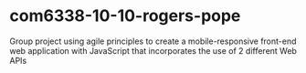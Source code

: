 # com6338-10-10-rogers-pope
Group project using agile principles to create a mobile-responsive front-end web application with JavaScript that incorporates the use of 2 different Web APIs

